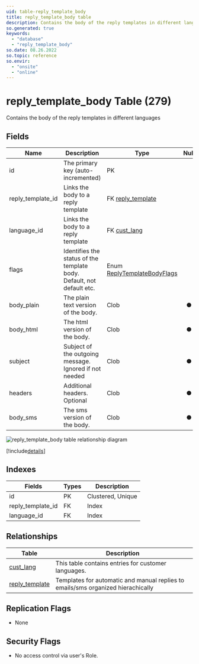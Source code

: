 ```yaml
---
uid: table-reply_template_body
title: reply_template_body table
description: Contains the body of the reply templates in different languages
so.generated: true
keywords:
  - "database"
  - "reply_template_body"
so.date: 08.26.2022
so.topic: reference
so.envir:
  - "onsite"
  - "online"
---
```


# reply\_template\_body Table (279)

Contains the body of the reply templates in different languages

## Fields

| Name | Description | Type | Null |
|------|-------------|------|:----:|
|id|The primary key (auto-incremented)|PK| |
|reply\_template\_id|Links the body to a reply template|FK [reply_template](reply-template.md)| |
|language\_id|Links the body to a reply template|FK [cust_lang](cust-lang.md)| |
|flags|Identifies the status of the template body. Default, not default etc.|Enum [ReplyTemplateBodyFlags](enums/replytemplatebodyflags.md)| |
|body\_plain|The plain text version of the body.|Clob|&#x25CF;|
|body\_html|The html version of the body.|Clob|&#x25CF;|
|subject|Subject of the outgoing message. Ignored if not needed|Clob|&#x25CF;|
|headers|Additional headers. Optional|Clob|&#x25CF;|
|body\_sms|The sms version of the body.|Clob|&#x25CF;|


![reply_template_body table relationship diagram](./media/reply_template_body.png)

[!include[details](./includes/reply-template-body.md)]

## Indexes

| Fields | Types | Description |
|--------|-------|-------------|
|id |PK |Clustered, Unique |
|reply\_template\_id |FK |Index |
|language\_id |FK |Index |

## Relationships

| Table|  Description |
|------|-------------|
|[cust\_lang](cust-lang.md)  |This table contains entries for customer languages. |
|[reply\_template](reply-template.md)  |Templates for automatic and manual replies to emails/sms organized hierachically |


## Replication Flags

* None

## Security Flags

* No access control via user's Role.

